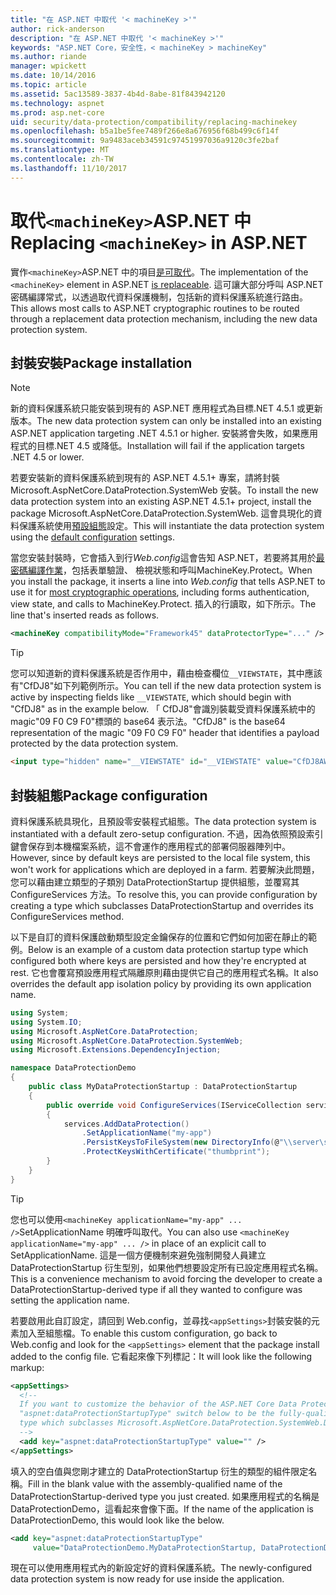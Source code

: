 ```yaml
---
title: "在 ASP.NET 中取代 '< machineKey >'"
author: rick-anderson
description: "在 ASP.NET 中取代 '< machineKey >'"
keywords: "ASP.NET Core，安全性，< machineKey > machineKey"
ms.author: riande
manager: wpickett
ms.date: 10/14/2016
ms.topic: article
ms.assetid: 5ac13589-3837-4b4d-8abe-81f843942120
ms.technology: aspnet
ms.prod: asp.net-core
uid: security/data-protection/compatibility/replacing-machinekey
ms.openlocfilehash: b5a1be5fee7489f266e8a676956f68b499c6f14f
ms.sourcegitcommit: 9a9483aceb34591c97451997036a9120c3fe2baf
ms.translationtype: MT
ms.contentlocale: zh-TW
ms.lasthandoff: 11/10/2017
---
```

# <a name="replacing-machinekey-in-aspnet"></a><span data-ttu-id="ebc1b-104">取代`<machineKey>`ASP.NET 中</span><span class="sxs-lookup"><span data-stu-id="ebc1b-104">Replacing `<machineKey>` in ASP.NET</span></span>

<a name="compatibility-replacing-machinekey"></a>

<span data-ttu-id="ebc1b-105">實作`<machineKey>`ASP.NET 中的項目[是可取代](https://blogs.msdn.microsoft.com/webdev/2012/10/23/cryptographic-improvements-in-asp-net-4-5-pt-2/)。</span><span class="sxs-lookup"><span data-stu-id="ebc1b-105">The implementation of the `<machineKey>` element in ASP.NET [is replaceable](https://blogs.msdn.microsoft.com/webdev/2012/10/23/cryptographic-improvements-in-asp-net-4-5-pt-2/).</span></span> <span data-ttu-id="ebc1b-106">這可讓大部分呼叫 ASP.NET 密碼編譯常式，以透過取代資料保護機制，包括新的資料保護系統進行路由。</span><span class="sxs-lookup"><span data-stu-id="ebc1b-106">This allows most calls to ASP.NET cryptographic routines to be routed through a replacement data protection mechanism, including the new data protection system.</span></span>

## <a name="package-installation"></a><span data-ttu-id="ebc1b-107">封裝安裝</span><span class="sxs-lookup"><span data-stu-id="ebc1b-107">Package installation</span></span>

> [!NOTE]
> <span data-ttu-id="ebc1b-108">新的資料保護系統只能安裝到現有的 ASP.NET 應用程式為目標.NET 4.5.1 或更新版本。</span><span class="sxs-lookup"><span data-stu-id="ebc1b-108">The new data protection system can only be installed into an existing ASP.NET application targeting .NET 4.5.1 or higher.</span></span> <span data-ttu-id="ebc1b-109">安裝將會失敗，如果應用程式的目標.NET 4.5 或降低。</span><span class="sxs-lookup"><span data-stu-id="ebc1b-109">Installation will fail if the application targets .NET 4.5 or lower.</span></span>

<span data-ttu-id="ebc1b-110">若要安裝新的資料保護系統到現有的 ASP.NET 4.5.1+ 專案，請將封裝 Microsoft.AspNetCore.DataProtection.SystemWeb 安裝。</span><span class="sxs-lookup"><span data-stu-id="ebc1b-110">To install the new data protection system into an existing ASP.NET 4.5.1+ project, install the package Microsoft.AspNetCore.DataProtection.SystemWeb.</span></span> <span data-ttu-id="ebc1b-111">這會具現化的資料保護系統使用[預設組態](xref:security/data-protection/configuration/default-settings)設定。</span><span class="sxs-lookup"><span data-stu-id="ebc1b-111">This will instantiate the data protection system using the [default configuration](xref:security/data-protection/configuration/default-settings) settings.</span></span>

<span data-ttu-id="ebc1b-112">當您安裝封裝時，它會插入到行*Web.config*這會告知 ASP.NET，若要將其用於[最密碼編譯作業](https://blogs.msdn.microsoft.com/webdev/2012/10/23/cryptographic-improvements-in-asp-net-4-5-pt-2/)，包括表單驗證、 檢視狀態和呼叫MachineKey.Protect。</span><span class="sxs-lookup"><span data-stu-id="ebc1b-112">When you install the package, it inserts a line into *Web.config* that tells ASP.NET to use it for [most cryptographic operations](https://blogs.msdn.microsoft.com/webdev/2012/10/23/cryptographic-improvements-in-asp-net-4-5-pt-2/), including forms authentication, view state, and calls to MachineKey.Protect.</span></span> <span data-ttu-id="ebc1b-113">插入的行讀取，如下所示。</span><span class="sxs-lookup"><span data-stu-id="ebc1b-113">The line that's inserted reads as follows.</span></span>

```xml
<machineKey compatibilityMode="Framework45" dataProtectorType="..." />
```

>[!TIP]
> <span data-ttu-id="ebc1b-114">您可以知道新的資料保護系統是否作用中，藉由檢查欄位`__VIEWSTATE`，其中應該有"CfDJ8"如下列範例所示。</span><span class="sxs-lookup"><span data-stu-id="ebc1b-114">You can tell if the new data protection system is active by inspecting fields like `__VIEWSTATE`, which should begin with "CfDJ8" as in the example below.</span></span> <span data-ttu-id="ebc1b-115">「 CfDJ8"會識別裝載受資料保護系統中的 magic"09 F0 C9 F0"標頭的 base64 表示法。</span><span class="sxs-lookup"><span data-stu-id="ebc1b-115">"CfDJ8" is the base64 representation of the magic "09 F0 C9 F0" header that identifies a payload protected by the data protection system.</span></span>

```html
<input type="hidden" name="__VIEWSTATE" id="__VIEWSTATE" value="CfDJ8AWPr2EQPTBGs3L2GCZOpk..." />
```

## <a name="package-configuration"></a><span data-ttu-id="ebc1b-116">封裝組態</span><span class="sxs-lookup"><span data-stu-id="ebc1b-116">Package configuration</span></span>

<span data-ttu-id="ebc1b-117">資料保護系統具現化，且預設零安裝程式組態。</span><span class="sxs-lookup"><span data-stu-id="ebc1b-117">The data protection system is instantiated with a default zero-setup configuration.</span></span> <span data-ttu-id="ebc1b-118">不過，因為依照預設索引鍵會保存到本機檔案系統，這不會運作的應用程式的部署伺服器陣列中。</span><span class="sxs-lookup"><span data-stu-id="ebc1b-118">However, since by default keys are persisted to the local file system, this won't work for applications which are deployed in a farm.</span></span> <span data-ttu-id="ebc1b-119">若要解決此問題，您可以藉由建立類型的子類別 DataProtectionStartup 提供組態，並覆寫其 ConfigureServices 方法。</span><span class="sxs-lookup"><span data-stu-id="ebc1b-119">To resolve this, you can provide configuration by creating a type which subclasses DataProtectionStartup and overrides its ConfigureServices method.</span></span>

<span data-ttu-id="ebc1b-120">以下是自訂的資料保護啟動類型設定金鑰保存的位置和它們如何加密在靜止的範例。</span><span class="sxs-lookup"><span data-stu-id="ebc1b-120">Below is an example of a custom data protection startup type which configured both where keys are persisted and how they're encrypted at rest.</span></span> <span data-ttu-id="ebc1b-121">它也會覆寫預設應用程式隔離原則藉由提供它自己的應用程式名稱。</span><span class="sxs-lookup"><span data-stu-id="ebc1b-121">It also overrides the default app isolation policy by providing its own application name.</span></span>

```csharp
using System;
using System.IO;
using Microsoft.AspNetCore.DataProtection;
using Microsoft.AspNetCore.DataProtection.SystemWeb;
using Microsoft.Extensions.DependencyInjection;

namespace DataProtectionDemo
{
    public class MyDataProtectionStartup : DataProtectionStartup
    {
        public override void ConfigureServices(IServiceCollection services)
        {
            services.AddDataProtection()
                .SetApplicationName("my-app")
                .PersistKeysToFileSystem(new DirectoryInfo(@"\\server\share\myapp-keys\"))
                .ProtectKeysWithCertificate("thumbprint");
        }
    }
}
```

>[!TIP]
> <span data-ttu-id="ebc1b-122">您也可以使用`<machineKey applicationName="my-app" ... />`SetApplicationName 明確呼叫取代。</span><span class="sxs-lookup"><span data-stu-id="ebc1b-122">You can also use `<machineKey applicationName="my-app" ... />` in place of an explicit call to SetApplicationName.</span></span> <span data-ttu-id="ebc1b-123">這是一個方便機制來避免強制開發人員建立 DataProtectionStartup 衍生型別，如果他們想要設定所有已設定應用程式名稱。</span><span class="sxs-lookup"><span data-stu-id="ebc1b-123">This is a convenience mechanism to avoid forcing the developer to create a DataProtectionStartup-derived type if all they wanted to configure was setting the application name.</span></span>

<span data-ttu-id="ebc1b-124">若要啟用此自訂設定，請回到 Web.config，並尋找`<appSettings>`封裝安裝的元素加入至組態檔。</span><span class="sxs-lookup"><span data-stu-id="ebc1b-124">To enable this custom configuration, go back to Web.config and look for the `<appSettings>` element that the package install added to the config file.</span></span> <span data-ttu-id="ebc1b-125">它看起來像下列標記：</span><span class="sxs-lookup"><span data-stu-id="ebc1b-125">It will look like the following markup:</span></span>

```xml
<appSettings>
  <!--
  If you want to customize the behavior of the ASP.NET Core Data Protection stack, set the
  "aspnet:dataProtectionStartupType" switch below to be the fully-qualified name of a
  type which subclasses Microsoft.AspNetCore.DataProtection.SystemWeb.DataProtectionStartup.
  -->
  <add key="aspnet:dataProtectionStartupType" value="" />
</appSettings>
```

<span data-ttu-id="ebc1b-126">填入的空白值與您剛才建立的 DataProtectionStartup 衍生的類型的組件限定名稱。</span><span class="sxs-lookup"><span data-stu-id="ebc1b-126">Fill in the blank value with the assembly-qualified name of the DataProtectionStartup-derived type you just created.</span></span> <span data-ttu-id="ebc1b-127">如果應用程式的名稱是 DataProtectionDemo，這看起來會像下面。</span><span class="sxs-lookup"><span data-stu-id="ebc1b-127">If the name of the application is DataProtectionDemo, this would look like the below.</span></span>

```xml
<add key="aspnet:dataProtectionStartupType"
     value="DataProtectionDemo.MyDataProtectionStartup, DataProtectionDemo" />
```

<span data-ttu-id="ebc1b-128">現在可以使用應用程式內的新設定好的資料保護系統。</span><span class="sxs-lookup"><span data-stu-id="ebc1b-128">The newly-configured data protection system is now ready for use inside the application.</span></span>
